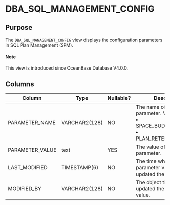 # DBA_SQL_MANAGEMENT_CONFIG

## Purpose

The `DBA_SQL_MANAGEMENT_CONFIG` view displays the configuration parameters in SQL Plan Management (SPM).

<main id="notice" type='explain'>
  <h4>Note</h4>
  <p>This view is introduced since OceanBase Database V4.0.0. </p>
</main>

## Columns

| Column | Type | Nullable? | Description |
| --- | --- | --- | --- |
| PARAMETER_NAME | VARCHAR2(128) | NO | The name of the parameter. Valid values:<li>SPACE_BUDGET_PERCENT<li>PLAN_RETENTION_WEEKS |
| PARAMETER_VALUE | text | YES | The value of the parameter. |
| LAST_MODIFIED | TIMESTAMP(6) | NO | The time when the parameter value was updated the last time. |
| MODIFIED_BY | VARCHAR2(128) | NO | The object that last updated the parameter value. |
